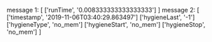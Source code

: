 message 1: [
            ['runTime', '0.008333333333333333']
           ]
message 2: [
            ['timestamp', '2019-11-06T03:40:29.863497']
            ['hygieneLast', '-1']
            ['hygieneType', 'no_mem']
            ['hygieneStart', 'no_mem']
            ['hygieneStop', 'no_mem']
           ]
